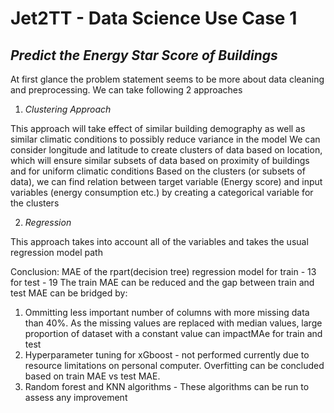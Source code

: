 # Jet2TT - Data Science Use Case 1
## _Predict the Energy Star Score of Buildings_

At first glance the problem statement seems to be more about data cleaning and preprocessing. We can take following 2 approaches

 1. *Clustering Approach*

  This approach will take effect of similar building demography as well as similar climatic conditions to possibly reduce variance in the model
  We can consider longitude and latitude to create clusters of data based on location, which will ensure similar subsets of data based on proximity of buildings and for uniform climatic conditions
  Based on the clusters (or subsets of data), we can find relation between target variable (Energy score) and input variables (energy consumption etc.) by creating a categorical variable for the clusters

2. *Regression*

  This approach takes into account all of the variables and takes the usual regression model path
  
 Conclusion:
  MAE of the rpart(decision tree) regression model
  for train - 13
  for test - 19
  The train MAE can be reduced and the gap between train and test MAE can be bridged by:
  1. Ommitting less important number of columns with more missing data than 40%. As the missing values are replaced with median values, large proportion of dataset with a constant value can impactMAe for train and test
  2. Hyperparameter tuning for xGboost - not performed currently due to resource limitations on personal computer. Overfitting can be concluded based on train MAE vs test MAE.
  3. Random forest and KNN algorithms - These algorithms can be run to assess any improvement 
